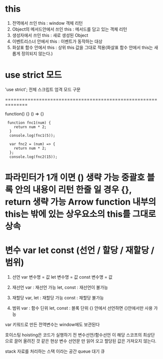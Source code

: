 # this

1. 전역에서 쓰인 this : window 객체 리턴
2. Object의 메서드안에서 쓰인 this : 메서드를 담고 있는 객체 리턴
3. 생성자에서 쓰인 this : 새로 생성된 Object
4. 이벤트리스너 안에서 this : 이벤트가 동작하는 대상
5. 화살표 함수 안에서 this : 상위 this 값을 그대로 적용(화살표 함수 안에서 this는 새롭게 정의되지 않는다.)

# use strict 모드

'use strict';
전체 스크립트 엄격 모드 구문

==============================================================

function() {}
() => {}

     function fnc1(num) {
        return num * 2;
      }
      console.log(fnc1(5));

      var fnc2 = (num) => {
        return num * 2;
      };
      console.log(fnc2(15));

파라민터가 1개 이면 () 생략 가능
중괄호 블록 안의 내용이 리턴 한줄 일 경우 {}, return 생략 가능
Arrow function 내부의 this는 밖에 있는 상우요소의 this를 그대로 상속
==============================================================

# 변수 var let const (선언 / 할당 / 재할당 / 범위)

1. 선언
   var 변수명 = 값
   let 변수명 = 값
   const 변수명 = 값

2. 재선언
   var : 재선언 가능
   let, const : 재선언이 불가능

3. 재할당
   var, let : 재할당 가능
   const : 재할당 불가능

4. 범위
   var : 함수 딘위
   let, const : 블록 단위 {} 안에서 선언하면 {}안에서만 사용 가능

var 키워드로 만든 전역변수는 window에도 보관된다

호이스팅
hoisting은 코드가 실행하기 전 변수선언/함수선언 이 해당 스코프의 최상단으로 끌어 올려진 것 같은 현상
변수 선언문 만 읽어 오고 할당된 값은 가져오지 않는다.

stack 자료를 처리하는 스택 이라는 공간
queue 대기 큐
